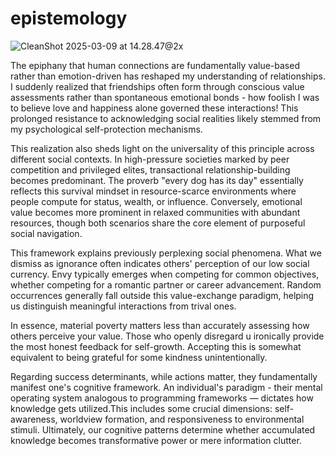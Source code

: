 # epistemology

![CleanShot 2025-03-09 at 14.28.47@2x](https://cdn.statically.io/gh/stoneBuild29/MyPictures@main/upload/CleanShot%202025-03-09%20at%2014.28.47%402x.png)

The epiphany that human connections are fundamentally value-based rather than emotion-driven has reshaped my understanding of relationships. I suddenly realized that friendships often form through conscious value assessments rather than spontaneous emotional bonds - how foolish I was to believe love and happiness alone governed these interactions! This prolonged resistance to acknowledging social realities likely stemmed from my psychological self-protection mechanisms.

This realization also sheds light on the universality of this principle across different social contexts. In high-pressure societies marked by peer competition and privileged elites, transactional relationship-building becomes predominant. The proverb "every dog has its day" essentially reflects this survival mindset in resource-scarce environments where people compute for status, wealth, or influence. Conversely, emotional value becomes more prominent in relaxed communities with abundant resources, though both scenarios  share the core element of purposeful social navigation.

This framework explains previously perplexing social phenomena. What we dismiss as ignorance often indicates others' perception of our low social currency. Envy typically emerges when competing for common objectives, whether competing for a romantic partner or career advancement. Random occurrences generally fall outside this value-exchange paradigm, helping us distinguish meaningful interactions from trival ones.

In essence, material poverty matters less than accurately assessing how others perceive your value. Those who openly disregard u ironically provide the most honest feedback for self-growth. Accepting this is somewhat equivalent to being grateful for some kindness unintentionally. 

Regarding success determinants, while actions matter, they fundamentally manifest one's cognitive framework. An individual's paradigm - their mental operating system analogous to programming frameworks — dictates how knowledge gets utilized.This includes some crucial dimensions: self-awareness, worldview formation, and responsiveness to environmental stimuli. Ultimately, our cognitive patterns determine whether accumulated knowledge becomes transformative power or mere information clutter.
